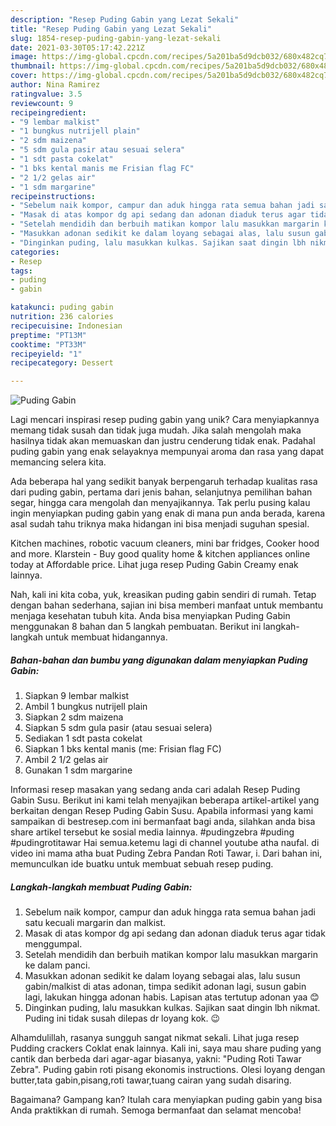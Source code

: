 ```yaml
---
description: "Resep Puding Gabin yang Lezat Sekali"
title: "Resep Puding Gabin yang Lezat Sekali"
slug: 1854-resep-puding-gabin-yang-lezat-sekali
date: 2021-03-30T05:17:42.221Z
image: https://img-global.cpcdn.com/recipes/5a201ba5d9dcb032/680x482cq70/puding-gabin-foto-resep-utama.jpg
thumbnail: https://img-global.cpcdn.com/recipes/5a201ba5d9dcb032/680x482cq70/puding-gabin-foto-resep-utama.jpg
cover: https://img-global.cpcdn.com/recipes/5a201ba5d9dcb032/680x482cq70/puding-gabin-foto-resep-utama.jpg
author: Nina Ramirez
ratingvalue: 3.5
reviewcount: 9
recipeingredient:
- "9 lembar malkist"
- "1 bungkus nutrijell plain"
- "2 sdm maizena"
- "5 sdm gula pasir atau sesuai selera"
- "1 sdt pasta cokelat"
- "1 bks kental manis me Frisian flag FC"
- "2 1/2 gelas air"
- "1 sdm margarine"
recipeinstructions:
- "Sebelum naik kompor, campur dan aduk hingga rata semua bahan jadi satu kecuali margarin dan malkist."
- "Masak di atas kompor dg api sedang dan adonan diaduk terus agar tidak menggumpal."
- "Setelah mendidih dan berbuih matikan kompor lalu masukkan margarin ke dalam panci."
- "Masukkan adonan sedikit ke dalam loyang sebagai alas, lalu susun gabin/malkist di atas adonan, timpa sedikit adonan lagi, susun gabin lagi, lakukan hingga adonan habis. Lapisan atas tertutup adonan yaa 😊"
- "Dinginkan puding, lalu masukkan kulkas. Sajikan saat dingin lbh nikmat. Puding ini tidak susah dilepas dr loyang kok. 😉"
categories:
- Resep
tags:
- puding
- gabin

katakunci: puding gabin 
nutrition: 236 calories
recipecuisine: Indonesian
preptime: "PT13M"
cooktime: "PT33M"
recipeyield: "1"
recipecategory: Dessert

---
```



![Puding Gabin](https://img-global.cpcdn.com/recipes/5a201ba5d9dcb032/680x482cq70/puding-gabin-foto-resep-utama.jpg)

Lagi mencari inspirasi resep puding gabin yang unik? Cara menyiapkannya memang tidak susah dan tidak juga mudah. Jika salah mengolah maka hasilnya tidak akan memuaskan dan justru cenderung tidak enak. Padahal puding gabin yang enak selayaknya mempunyai aroma dan rasa yang dapat memancing selera kita.

Ada beberapa hal yang sedikit banyak berpengaruh terhadap kualitas rasa dari puding gabin, pertama dari jenis bahan, selanjutnya pemilihan bahan segar, hingga cara mengolah dan menyajikannya. Tak perlu pusing kalau ingin menyiapkan puding gabin yang enak di mana pun anda berada, karena asal sudah tahu triknya maka hidangan ini bisa menjadi suguhan spesial.

Kitchen machines, robotic vacuum cleaners, mini bar fridges, Cooker hood and more. Klarstein - Buy good quality home &amp; kitchen appliances online today at Affordable price. Lihat juga resep Puding Gabin Creamy enak lainnya.


Nah, kali ini kita coba, yuk, kreasikan puding gabin sendiri di rumah. Tetap dengan bahan sederhana, sajian ini bisa memberi manfaat untuk membantu menjaga kesehatan tubuh kita. Anda bisa menyiapkan Puding Gabin menggunakan 8 bahan dan 5 langkah pembuatan. Berikut ini langkah-langkah untuk membuat hidangannya.

<!--inarticleads1-->

##### Bahan-bahan dan bumbu yang digunakan dalam menyiapkan Puding Gabin:

1. Siapkan 9 lembar malkist
1. Ambil 1 bungkus nutrijell plain
1. Siapkan 2 sdm maizena
1. Siapkan 5 sdm gula pasir (atau sesuai selera)
1. Sediakan 1 sdt pasta cokelat
1. Siapkan 1 bks kental manis (me: Frisian flag FC)
1. Ambil 2 1/2 gelas air
1. Gunakan 1 sdm margarine


Informasi resep masakan yang sedang anda cari adalah Resep Puding Gabin Susu. Berikut ini kami telah menyajikan beberapa artikel-artikel yang berkaitan dengan Resep Puding Gabin Susu. Apabila informasi yang kami sampaikan di bestresep.com ini bermanfaat bagi anda, silahkan anda bisa share artikel tersebut ke sosial media lainnya. #pudingzebra #puding #pudingrotitawar Hai semua.ketemu lagi di channel youtube atha naufal. di video ini mama atha buat Puding Zebra Pandan Roti Tawar, i. Dari bahan ini, memunculkan ide buatku untuk membuat sebuah resep puding. 

<!--inarticleads2-->

##### Langkah-langkah membuat Puding Gabin:

1. Sebelum naik kompor, campur dan aduk hingga rata semua bahan jadi satu kecuali margarin dan malkist.
1. Masak di atas kompor dg api sedang dan adonan diaduk terus agar tidak menggumpal.
1. Setelah mendidih dan berbuih matikan kompor lalu masukkan margarin ke dalam panci.
1. Masukkan adonan sedikit ke dalam loyang sebagai alas, lalu susun gabin/malkist di atas adonan, timpa sedikit adonan lagi, susun gabin lagi, lakukan hingga adonan habis. Lapisan atas tertutup adonan yaa 😊
1. Dinginkan puding, lalu masukkan kulkas. Sajikan saat dingin lbh nikmat. Puding ini tidak susah dilepas dr loyang kok. 😉


Alhamdulillah, rasanya sungguh sangat nikmat sekali. Lihat juga resep Pudding crackers Coklat enak lainnya. Kali ini, saya mau share puding yang cantik dan berbeda dari agar-agar biasanya, yakni: &#34;Puding Roti Tawar Zebra&#34;. Puding gabin roti pisang ekonomis instructions. Olesi loyang dengan butter,tata gabin,pisang,roti tawar,tuang cairan yang sudah disaring. 

Bagaimana? Gampang kan? Itulah cara menyiapkan puding gabin yang bisa Anda praktikkan di rumah. Semoga bermanfaat dan selamat mencoba!
